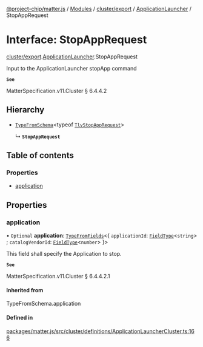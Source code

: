 [@project-chip/matter.js](../README.md) / [Modules](../modules.md) / [cluster/export](../modules/cluster_export.md) / [ApplicationLauncher](../modules/cluster_export.ApplicationLauncher.md) / StopAppRequest

# Interface: StopAppRequest

[cluster/export](../modules/cluster_export.md).[ApplicationLauncher](../modules/cluster_export.ApplicationLauncher.md).StopAppRequest

Input to the ApplicationLauncher stopApp command

**`See`**

MatterSpecification.v11.Cluster § 6.4.4.2

## Hierarchy

- [`TypeFromSchema`](../modules/tlv_export.md#typefromschema)\<typeof [`TlvStopAppRequest`](../modules/cluster_export.ApplicationLauncher.md#tlvstopapprequest)\>

  ↳ **`StopAppRequest`**

## Table of contents

### Properties

- [application](cluster_export.ApplicationLauncher.StopAppRequest.md#application)

## Properties

### application

• `Optional` **application**: [`TypeFromFields`](../modules/tlv_export.md#typefromfields)\<\{ `applicationId`: [`FieldType`](tlv_export.FieldType.md)\<`string`\> ; `catalogVendorId`: [`FieldType`](tlv_export.FieldType.md)\<`number`\>  }\>

This field shall specify the Application to stop.

**`See`**

MatterSpecification.v11.Cluster § 6.4.4.2.1

#### Inherited from

TypeFromSchema.application

#### Defined in

[packages/matter.js/src/cluster/definitions/ApplicationLauncherCluster.ts:166](https://github.com/project-chip/matter.js/blob/c0d55745d5279e16fdfaa7d2c564daa31e19c627/packages/matter.js/src/cluster/definitions/ApplicationLauncherCluster.ts#L166)
